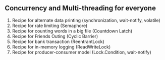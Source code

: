 ## Concurrency and Multi-threading for everyone 

1. Recipe for alternate data printing (synchronization, wait-notify, volatile)
2. Recipe for rate limiting (Semaphore)
3. Recipe for counting words in a big file (Countdown Latch)
4. Recipe for Friends Outing (Cyclic Barrier)
5. Recipe for bank transaction (ReentrantLock)
6. Recipe for in-memory logging (ReadWriteLock)
7. Recipe for producer-consumer model (Lock.Condition, wait-notify)
